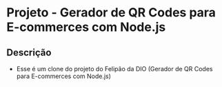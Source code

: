 # Projeto - Gerador de QR Codes para E-commerces com Node.js

## Descrição
- Esse é um clone do projeto do Felipão da DIO (Gerador de QR Codes para E-commerces com Node.js)
  
